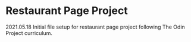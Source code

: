 # Restaurant Page Project

2021.05.18  Initial file setup for restaurant page project following The Odin Project curriculum.